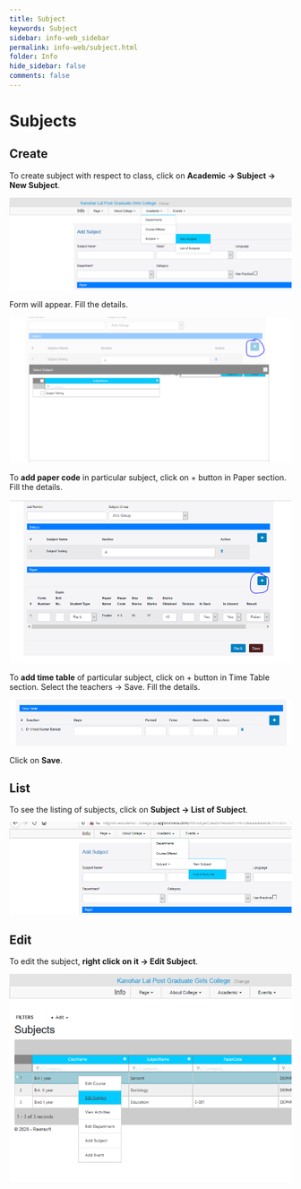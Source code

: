 ```yaml
---
title: Subject
keywords: Subject
sidebar: info-web_sidebar
permalink: info-web/subject.html
folder: Info
hide_sidebar: false
comments: false
---
```


# Subjects

## Create

To create subject with respect to class, click on **Academic -> Subject -> New Subject**.

![](/images/newsubject.png)
 
Form will appear. Fill the details.

![](/images/addsubject.png) 
 
To **add paper code** in particular subject, click on + button in Paper section. Fill the details.

![](/images/addpaper.png)
 
To **add time table** of particular subject, click on + button in Time Table section. Select the teachers -> Save.  Fill the details.

![](/images/addtimetable.png)
 
Click on **Save**.

## List

To see the listing of subjects, click on **Subject -> List of Subject**.

![](/images/subjectlist.png)

## Edit

To edit the subject, **right click on it -> Edit Subject**. 

![](/images/editsubject.png)

